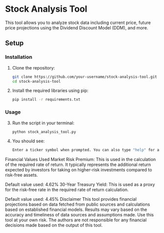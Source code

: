 # Stock Analysis Tool

This tool allows you to analyze stock data including current price, future price projections using the Dividend Discount Model (DDM), and more.

## Setup

### Installation

1. Clone the repository:
   ```bash
   git clone https://github.com/your-username/stock-analysis-tool.git
   cd stock-analysis-tool
   
2. Install the required libraries using pip:
      ```bash
      pip install -r requirements.txt

### Usage

3. Run the script in your terminal:

   ```bash
   python stock_analysis_tool.py

4. You should see:
   
   ```bash
   Enter a ticker symbol when prompted. You can also type "help" for a list of 100 biggest companies that pay dividends or "quit" to exit.

Financial Values Used
Market Risk Premium: This is used in the calculation of the required rate of return. It typically represents the additional return expected by investors for taking on higher-risk investments compared to risk-free assets.

Default value used: 4.62%
30-Year Treasury Yield: This is used as a proxy for the risk-free rate in the required rate of return calculation.

Default value used: 4.45%
Disclaimer
This tool provides financial projections based on data fetched from public sources and calculations based on established financial models. Results may vary based on the accuracy and timeliness of data sources and assumptions made. Use this tool at your own risk. The authors are not responsible for any financial decisions made based on the output of this tool.
